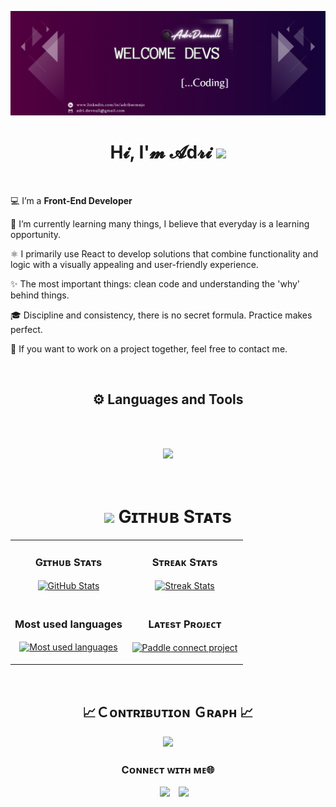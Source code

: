 <!--BANNER-->
![Adri-devnull Banner Image](https://github.com/Adri-devnull/Adri-devnull/blob/main/banner-github-purple.PNG)

<!--HEADER NAME-->
<h1 align="center">
H𝓲, I'𝓶 𝓐d𝓻𝓲
  <img src = "https://media2.giphy.com/media/QssGEmpkyEOhBCb7e1/giphy.gif?cid=ecf05e47a0n3gi1bfqntqmob8g9aid1oyj2wr3ds3mg700bl&rid=giphy.gif" width = 26px> 
</h1>

<br>
<!--START INTRO-->               
<p>💻 I’m a <b>Front-End Developer</b> </p>
<p>🌱 I’m currently learning many things, I believe that everyday is a learning opportunity. </p>
<p>⚛️ I primarily use React to develop solutions that combine functionality and logic with a visually appealing and user-friendly experience.</p>
<p>✨ The most important things: clean code and understanding the 'why' behind things.</p>
<p>🎓 Discipline and consistency, there is no secret formula. Practice makes perfect.</p>
<p>💬 If you want to work on a project together, feel free to contact me.</p>

<br>

<!--LANGUAGES & TOOLS SECTION-->       
<h2 align="center">⚙️ Languages and Tools</h2> 
<br><br>
<p align="center">
<img width="500px"  src="https://skillicons.dev/icons?i=html,css,js,react,nodejs,express,mongodb,github,git,npm,figma,vscode&perline=6"  />
</p>
<br />

<!--GITHUB STATS TABLE--> 
<h1 align="center"><img src="https://media.giphy.com/media/iY8CRBdQXODJSCERIr/giphy.gif" width="40" align= "center"><b> Gɪᴛʜᴜʙ Sᴛᴀᴛs </b></h1>

<table width="100%">
  <tr>
    <td width="50%">
      <h3 align="center"><strong>Gɪᴛʜᴜʙ Sᴛᴀᴛs</strong></h3>
      <p align="center">
        <a href="https://github.com/Adri-devnull">
          <img align="center" src="https://github-readme-stats.vercel.app/api?username=Adri-devnull&count_private=true&show_icons=true&theme=nightowl" alt="GitHub Stats" />
        </a>
      </p>
    </td>
    <td width="50%">
      <h3 align="center"><strong>Sᴛʀᴇᴀᴋ Sᴛᴀᴛs</strong></h3>
      <p align="center">
        <a href="https://github.com/Adri-devnull">
          <img align="center" src="https://streak-stats.demolab.com?user=Adri-devnull&theme=nightowl" alt="Streak Stats" />
        </a>
      </p>
    </td>
  </tr>
  <tr>
  <td width="50%">
      <h3 align="center"><strong>Most used languages</strong></h3>
      <p align="center">
        <a href="https://github.com/Adri-devnull">
          <img align="center" height ="176px" src="https://github-readme-stats.vercel.app/api/top-langs?username=Adri-devnull&show_icons=true&theme=nightowl&locale=en&layout=compact" alt="Most used languages" />
        </a>
      </p>
    </td>
    <td width="50%">
      <h3 align="center"><strong>Lᴀᴛᴇsᴛ Pʀᴏᴊᴇᴄᴛ</strong></h3>
      <p align="center">
        <a href="https://github.com/Adri-devnull/paddle-connect-final-project">
          <img align="center" width="470" src="https://github-readme-stats.vercel.app/api/pin/?username=Adri-devnull&repo=paddle-connect-final-project&theme=nightowl&show_owner=true" alt="Paddle connect project" />
        </a>
      </p>
    </td>
  </tr>
</table>
<br />

<!--CONTRIBUTION GRAPH-->
<h2 align="center">📈Ｃᴏɴᴛʀɪʙᴜᴛɪᴏɴ Ｇʀᴀᴘʜ 📈</h2>
<div align="center">
    <img src="https://github-readme-activity-graph.vercel.app/graph?username=Adri-devnull&bg_color=011627&color=79d3c3&line=c792ea&point=ffeb95&area=true&hide_border=false" border-radius="15">
</div>

<!--CONTACT SECTION--> 
<h3 align="center" >Cᴏɴɴᴇᴄᴛ ᴡɪᴛʜ ᴍᴇ🌐 </h3>
<p align="center">
 <div align="center"  class="icons-social" style="margin-left: 10px;">
        <a target="_blank" href="https://www.linkedin.com/in/adribermejo">
	<img width="45px" src="https://img.icons8.com/doodle/40/000000/linkedin--v2.png" style="margin-left: 10px;" ></a>
        <a style="margin-left: 10px;" target="_blank" href="https://github.com/Adri-devnull">
	<img  width="45px" src="https://img.icons8.com/doodle/40/000000/github--v1.png"></a>
</div>
</p>

